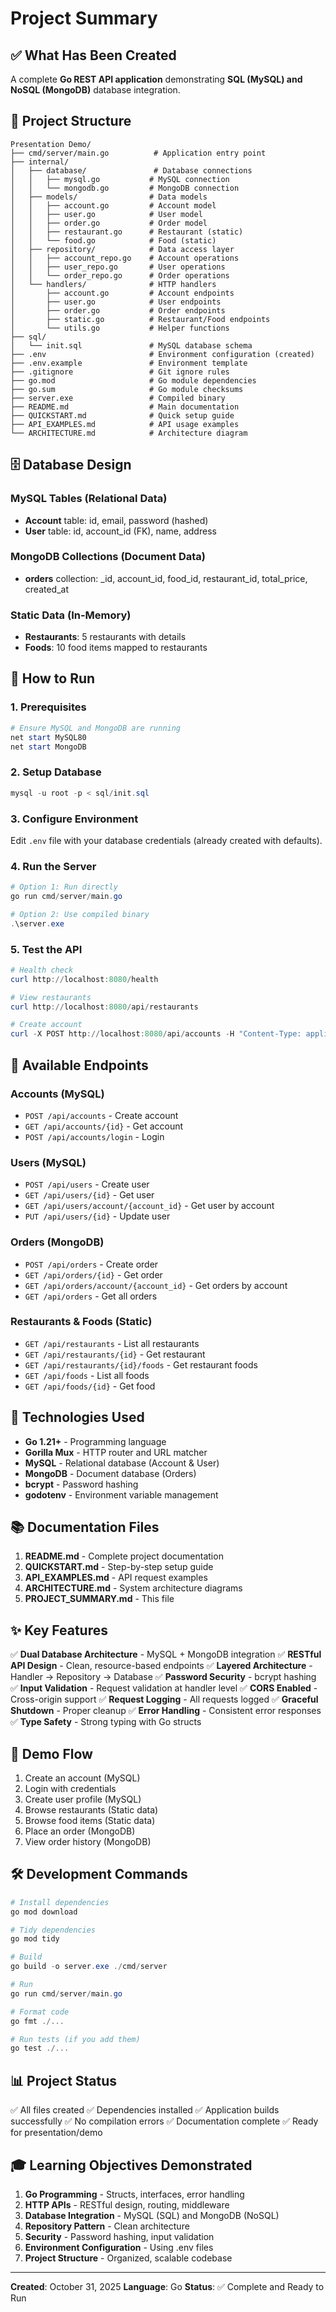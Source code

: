 # Project Summary

## ✅ What Has Been Created

A complete **Go REST API application** demonstrating **SQL (MySQL) and NoSQL (MongoDB)** database integration.

## 📁 Project Structure

```
Presentation Demo/
├── cmd/server/main.go          # Application entry point
├── internal/
│   ├── database/               # Database connections
│   │   ├── mysql.go           # MySQL connection
│   │   └── mongodb.go         # MongoDB connection
│   ├── models/                # Data models
│   │   ├── account.go         # Account model
│   │   ├── user.go            # User model
│   │   ├── order.go           # Order model
│   │   ├── restaurant.go      # Restaurant (static)
│   │   └── food.go            # Food (static)
│   ├── repository/            # Data access layer
│   │   ├── account_repo.go    # Account operations
│   │   ├── user_repo.go       # User operations
│   │   └── order_repo.go      # Order operations
│   └── handlers/              # HTTP handlers
│       ├── account.go         # Account endpoints
│       ├── user.go            # User endpoints
│       ├── order.go           # Order endpoints
│       ├── static.go          # Restaurant/Food endpoints
│       └── utils.go           # Helper functions
├── sql/
│   └── init.sql               # MySQL database schema
├── .env                       # Environment configuration (created)
├── .env.example               # Environment template
├── .gitignore                 # Git ignore rules
├── go.mod                     # Go module dependencies
├── go.sum                     # Go module checksums
├── server.exe                 # Compiled binary
├── README.md                  # Main documentation
├── QUICKSTART.md              # Quick setup guide
├── API_EXAMPLES.md            # API usage examples
└── ARCHITECTURE.md            # Architecture diagram
```

## 🗄️ Database Design

### MySQL Tables (Relational Data)
- **Account** table: id, email, password (hashed)
- **User** table: id, account_id (FK), name, address

### MongoDB Collections (Document Data)
- **orders** collection: _id, account_id, food_id, restaurant_id, total_price, created_at

### Static Data (In-Memory)
- **Restaurants**: 5 restaurants with details
- **Foods**: 10 food items mapped to restaurants

## 🚀 How to Run

### 1. Prerequisites
```powershell
# Ensure MySQL and MongoDB are running
net start MySQL80
net start MongoDB
```

### 2. Setup Database
```powershell
mysql -u root -p < sql/init.sql
```

### 3. Configure Environment
Edit `.env` file with your database credentials (already created with defaults).

### 4. Run the Server
```powershell
# Option 1: Run directly
go run cmd/server/main.go

# Option 2: Use compiled binary
.\server.exe
```

### 5. Test the API
```powershell
# Health check
curl http://localhost:8080/health

# View restaurants
curl http://localhost:8080/api/restaurants

# Create account
curl -X POST http://localhost:8080/api/accounts -H "Content-Type: application/json" -d '{\"email\":\"test@example.com\",\"password\":\"pass123\"}'
```

## 📝 Available Endpoints

### Accounts (MySQL)
- `POST /api/accounts` - Create account
- `GET /api/accounts/{id}` - Get account
- `POST /api/accounts/login` - Login

### Users (MySQL)
- `POST /api/users` - Create user
- `GET /api/users/{id}` - Get user
- `GET /api/users/account/{account_id}` - Get user by account
- `PUT /api/users/{id}` - Update user

### Orders (MongoDB)
- `POST /api/orders` - Create order
- `GET /api/orders/{id}` - Get order
- `GET /api/orders/account/{account_id}` - Get orders by account
- `GET /api/orders` - Get all orders

### Restaurants & Foods (Static)
- `GET /api/restaurants` - List all restaurants
- `GET /api/restaurants/{id}` - Get restaurant
- `GET /api/restaurants/{id}/foods` - Get restaurant foods
- `GET /api/foods` - List all foods
- `GET /api/foods/{id}` - Get food

## 🔧 Technologies Used

- **Go 1.21+** - Programming language
- **Gorilla Mux** - HTTP router and URL matcher
- **MySQL** - Relational database (Account & User)
- **MongoDB** - Document database (Orders)
- **bcrypt** - Password hashing
- **godotenv** - Environment variable management

## 📚 Documentation Files

1. **README.md** - Complete project documentation
2. **QUICKSTART.md** - Step-by-step setup guide
3. **API_EXAMPLES.md** - API request examples
4. **ARCHITECTURE.md** - System architecture diagrams
5. **PROJECT_SUMMARY.md** - This file

## ✨ Key Features

✅ **Dual Database Architecture** - MySQL + MongoDB integration
✅ **RESTful API Design** - Clean, resource-based endpoints
✅ **Layered Architecture** - Handler → Repository → Database
✅ **Password Security** - bcrypt hashing
✅ **Input Validation** - Request validation at handler level
✅ **CORS Enabled** - Cross-origin support
✅ **Request Logging** - All requests logged
✅ **Graceful Shutdown** - Proper cleanup
✅ **Error Handling** - Consistent error responses
✅ **Type Safety** - Strong typing with Go structs

## 🎯 Demo Flow

1. Create an account (MySQL)
2. Login with credentials
3. Create user profile (MySQL)
4. Browse restaurants (Static data)
5. Browse food items (Static data)
6. Place an order (MongoDB)
7. View order history (MongoDB)

## 🛠️ Development Commands

```powershell
# Install dependencies
go mod download

# Tidy dependencies
go mod tidy

# Build
go build -o server.exe ./cmd/server

# Run
go run cmd/server/main.go

# Format code
go fmt ./...

# Run tests (if you add them)
go test ./...
```

## 📊 Project Status

✅ All files created
✅ Dependencies installed
✅ Application builds successfully
✅ No compilation errors
✅ Documentation complete
✅ Ready for presentation/demo

## 🎓 Learning Objectives Demonstrated

1. **Go Programming** - Structs, interfaces, error handling
2. **HTTP APIs** - RESTful design, routing, middleware
3. **Database Integration** - MySQL (SQL) and MongoDB (NoSQL)
4. **Repository Pattern** - Clean architecture
5. **Security** - Password hashing, input validation
6. **Environment Configuration** - Using .env files
7. **Project Structure** - Organized, scalable codebase

---

**Created**: October 31, 2025
**Language**: Go
**Status**: ✅ Complete and Ready to Run
